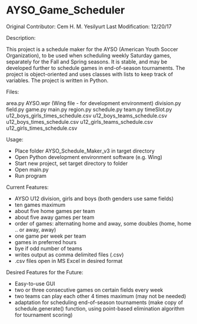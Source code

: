 # AYSO_Game_Scheduler

Original Contributor: Cem H. M. Yesilyurt
Last Modification: 12/20/17

Description:

This project is a schedule maker for the AYSO (American Youth Soccer Organization), to be used when scheduling weekly Saturday games, separately for the Fall and Spring seasons.  It is stable, and may be developed further to schedule games in end-of-season tournaments.  The project is object-oriented and uses classes with lists to keep
track of variables.  The project is written in Python.

Files:

area.py
AYSO.wpr (Wing file - for development environment)
division.py
field.py
game.py
main.py
region.py
schedule.py
team.py
timeSlot.py
u12_boys_girls_times_schedule.csv
u12_boys_teams_schedule.csv
u12_boys_times_schedule.csv
u12_girls_teams_schedule.csv
u12_girls_times_schedule.csv


Usage:

- Place folder AYSO_Schedule_Maker_v3 in target directory
- Open Python development environment software (e.g. Wing)
- Start new project, set target directory to folder
- Open main.py
- Run program


Current Features:

- AYSO U12 division, girls and boys (both genders use same fields)
- ten games maximum
- about five home games per team
- about five away games per team
- order of games: alternating home and away, some doubles (home, home .. or away, away)
- one game per week per team
- games in preferred hours
- bye if odd number of teams
- writes output as comma delimited files (.csv)
- .csv files open in MS Excel in desired format


Desired Features for the Future:

- Easy-to-use GUI
- two or three consecutive games on certain fields every week
- two teams can play each other 4 times maximum (may not be needed)
- adaptation for scheduling end-of-season tournaments 
  (make copy of schedule.generate() function, using point-based elimination algorithm for tournament scoring)
